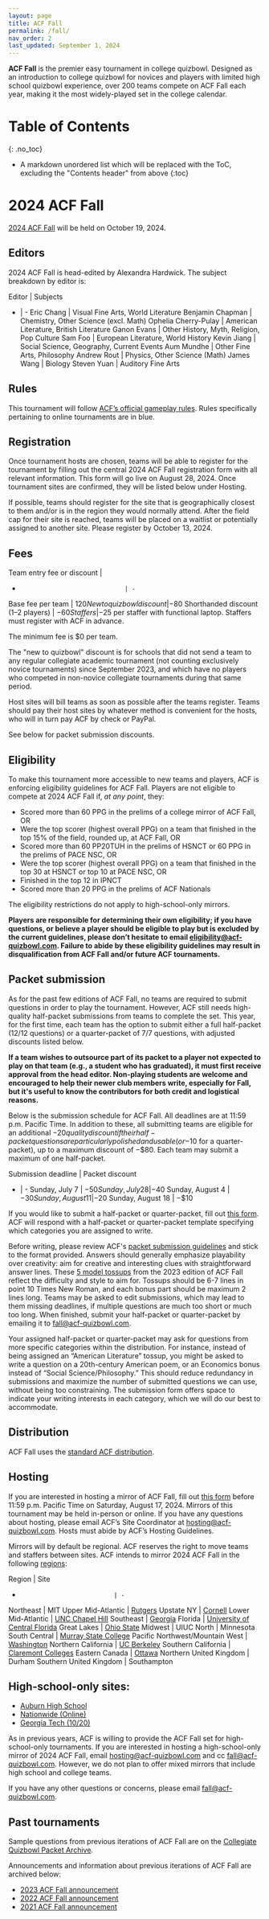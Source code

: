 ```yaml
---
layout: page
title: ACF Fall
permalink: /fall/
nav_order: 2
last_updated: September 1, 2024
---
```


<!--
do HS mirrors have the same stats-based eligibility rules?
do (online?) HS mirrors have to award trophies or book prizes?
are HS mirror bids from high schoolers accepted?
number the sections.
-->

**ACF Fall** is the premier easy tournament in college quizbowl. Designed as an introduction to college quizbowl for novices and players with limited high school quizbowl experience, over 200 teams compete on ACF Fall each year, making it the most widely-played set in the college calendar.

# Table of Contents
{: .no_toc}
* A markdown unordered list which will be replaced with the ToC, excluding the "Contents header" from above
{:toc}

# 2024 ACF Fall
[2024 ACF Fall](https://hsquizbowl.org/forums/viewtopic.php?t=28046) will be held on October 19, 2024.

## Editors
2024 ACF Fall is head-edited by Alexandra Hardwick. The subject breakdown by editor is:

Editor | Subjects
- | -
Eric Chang             | Visual Fine Arts, World Literature
Benjamin Chapman             | Chemistry, Other Science (excl. Math)
Ophelia Cherry-Pulay           | American Literature, British Literature
Ganon Evans          | Other History, Myth, Religion, Pop Culture
Sam Foo             | European Literature, World History
Kevin Jiang           | Social Science, Geography, Current Events
Aum Mundhe          | Other Fine Arts, Philosophy
Andrew Rout           | Physics, Other Science (Math)
James Wang | Biology
Steven Yuan | Auditory Fine Arts

## Rules
This tournament will follow [ACF’s official gameplay rules](/gameplay-rules). Rules specifically pertaining to online tournaments are in blue.

## Registration
Once tournament hosts are chosen, teams will be able to register for the tournament by filling out the central 2024 ACF Fall registration form with all relevant information. This form will go live on August 28, 2024. Once tournament sites are confirmed, they will be listed below under Hosting.

If possible, teams should register for the site that is geographically closest to them and/or is in the region they would normally attend. After the field cap for their site is reached, teams will be placed on a waitlist or potentially assigned to another site. Please register by October 13, 2024.

## Fees

Team entry fee or discount         |
-                                  | -
Base fee per team                  | $120
New to quizbowl discount           | −$80
Shorthanded discount (1–2 players) | −$60
Staffers                           | −$25 per staffer with functional laptop. Staffers must register with ACF in advance.

The minimum fee is $0 per team.

The "new to quizbowl" discount is for schools that did not send a team to any regular collegiate academic tournament (not counting exclusively novice tournaments) since September 2023, and which have no players who competed in non-novice collegiate tournaments during that same period.

Host sites will bill teams as soon as possible after the teams register. Teams should pay their host sites by whatever method is convenient for the hosts, who will in turn pay ACF by check or PayPal.

See below for packet submission discounts.

## Eligibility
To make this tournament more accessible to new teams and players, ACF is enforcing eligibility guidelines for ACF Fall. Players are not eligible to compete at 2024 ACF Fall if, _at any point_, they:
- Scored more than 60 PPG in the prelims of a college mirror of ACF Fall, OR
- Were the top scorer (highest overall PPG) on a team that finished in the top 15% of the field, rounded up, at ACF Fall, OR
- Scored more than 60 PP20TUH in the prelims of HSNCT or 60 PPG in the prelims of PACE NSC, OR
- Were the top scorer (highest overall PPG) on a team that finished in the top 30 at HSNCT or top 10 at PACE NSC, OR
- Finished in the top 12 in IPNCT
- Scored more than 20 PPG in the prelims of ACF Nationals

The eligibility restrictions do not apply to high-school-only mirrors.

**Players are responsible for determining their own eligibility; if you have questions, or believe a player should be eligible to play but is excluded by the current guidelines, please don’t hesitate to email eligibility@acf-quizbowl.com. Failure to abide by these eligibility guidelines may result in disqualification from ACF Fall and/or future ACF tournaments.**

## Packet submission
As for the past few editions of ACF Fall, no teams are required to submit questions in order to play the tournament. However, ACF still needs high-quality half-packet submissions from teams to complete the set. This year, for the first time, each team has the option to submit either a full half-packet (12/12 questions) or a quarter-packet of 7/7 questions, with adjusted discounts listed below.

**If a team wishes to outsource part of its packet to a player not expected to play on that team (e.g., a student who has graduated), it must first receive approval from the head editor. Non-playing students are welcome and encouraged to help their newer club members write, especially for Fall, but it's useful to know the contributors for both credit and logistical reasons.**

Below is the submission schedule for ACF Fall. All deadlines are at 11:59 p.m. Pacific Time. In addition to these, all submitting teams are eligible for an additional −$20 quality discount if their half-packet questions are particularly polished and usable (or −$10 for a quarter-packet), up to a maximum discount of −$80. Each team may submit a maximum of one half-packet.

Submission deadline | Packet discount
- | -
Sunday, July 7    | −$50
Sunday, July 28    | −$40
Sunday, August 4  | −$30
Sunday, August 11 | −$20
Sunday, August 18 | −$10

If you would like to submit a half-packet or quarter-packet, fill out [this form](https://forms.gle/wgmbzqpgE42yJ4EPA). ACF will respond with a half-packet or quarter-packet template specifying which categories you are assigned to write.

Before writing, please review ACF's [packet submission guidelines](/packet-submission-guidelines/) and stick to the format provided. Answers should generally emphasize playability over creativity: aim for creative and interesting clues with straightforward answer lines. These [5 model tossups](https://drive.google.com/file/d/1k3iR74eKPeNdoXxJRSZ-Ko-I1s-G7kBX/view?usp=sharing) from the 2023 edition of ACF Fall reflect the difficulty and style to aim for. Tossups should be 6-7 lines in point 10 Times New Roman, and each bonus part should be maximum 2 lines long. Teams may be asked to edit submissions, which may lead to them missing deadlines, if multiple questions are much too short or much too long. When finished, submit your half-packet or quarter-packet by emailing it to fall@acf-quizbowl.com.

Your assigned half-packet or quarter-packet may ask for questions from more specific categories within the distribution. For instance, instead of being assigned an “American Literature” tossup, you might be asked to write a question on a 20th-century American poem, or an Economics bonus instead of “Social Science/Philosophy.” This should reduce redundancy in submissions and maximize the number of submitted questions we can use, without being too constraining. The submission form offers space to indicate your writing interests in each category, which we will do our best to accommodate.

## Distribution
ACF Fall uses the [standard ACF distribution](/distribution).

## Hosting
If you are interested in hosting a mirror of ACF Fall, fill out [this form](https://docs.google.com/forms/d/e/1FAIpQLSfFTYPxmESIxJLLDi8G37ImpOfgaggTdoLo2-kabgm6tGOWJQ/viewform?usp=sf_link) before 11:59 p.m. Pacific Time on Saturday, August 17, 2024. Mirrors of this tournament may be held in-person or online. If you have any questions about hosting, please email ACF’s Site Coordinator at hosting@acf-quizbowl.com. Hosts must abide by ACF’s Hosting Guidelines.

Mirrors will by default be regional. ACF reserves the right to move teams and staffers between sites. ACF intends to mirror 2024 ACF Fall in the following [regions](/hosting-guidelines#regions-according-to-acf):

Region                          | Site
-                               | -
Northeast | MIT
Upper Mid-Atlantic | [Rutgers](https://hsquizbowl.org/forums/viewtopic.php?t=28271)
Upstate NY | [Cornell](https://hsquizbowl.org/forums/viewtopic.php?t=28286)
Lower Mid-Atlantic | [UNC Chapel Hill](https://hsquizbowl.org/forums/viewtopic.php?t=28279)
Southeast | [Georgia](https://hsquizbowl.org/forums/viewtopic.php?t=28288)
Florida | [University of Central Florida](https://hsquizbowl.org/forums/viewtopic.php?t=28281)
Great Lakes | [Ohio State](https://hsquizbowl.org/forums/viewtopic.php?t=28252)
Midwest | UIUC
North | Minnesota
South Central | [Murray State College](https://hsquizbowl.org/forums/viewtopic.php?t=28257)
Pacific Northwest/Mountain West | [Washington](https://hsquizbowl.org/forums/viewtopic.php?t=28256)
Northern California | [UC Berkeley](https://hsquizbowl.org/forums/viewtopic.php?t=28295)
Southern California | [Claremont Colleges](https://hsquizbowl.org/forums/viewtopic.php?t=28267)
Eastern Canada | [Ottawa](https://hsquizbowl.org/forums/viewtopic.php?t=28282)
Northern United Kingdom | Durham
Southern United Kingdom | Southampton 

## High-school-only sites:

* [Auburn High School](https://hsquizbowl.org/forums/viewtopic.php?t=28274)
* [Nationwide (Online)](https://hsquizbowl.org/forums/viewtopic.php?t=28272)
* [Georgia Tech (10/20)](https://hsquizbowl.org/forums/viewtopic.php?t=28251)

As in previous years, ACF is willing to provide the ACF Fall set for high-school-only tournaments. If you are interested in hosting a high-school-only mirror of 2024 ACF Fall, email hosting@acf-quizbowl.com and cc fall@acf-quizbowl.com. However, we do not plan to offer mixed mirrors that include high school and college teams.

If you have any other questions or concerns, please email fall@acf-quizbowl.com.

## Past tournaments
Sample questions from previous iterations of ACF Fall are on the [Collegiate Quizbowl Packet Archive](http://hsquizbowl.org/db/questionsets/search/?name=ACF+Fall&col=1&season=&archived=y).

Announcements and information about previous iterations of ACF Fall are archived below:

* [2023 ACF Fall announcement](/tournaments/archive/2023/ACF%20Fall)
* [2022 ACF Fall announcement](/tournaments/archive/2022/ACF%20Fall)
* [2021 ACF Fall announcement](/tournaments/archive/2021/ACF%20Fall)

